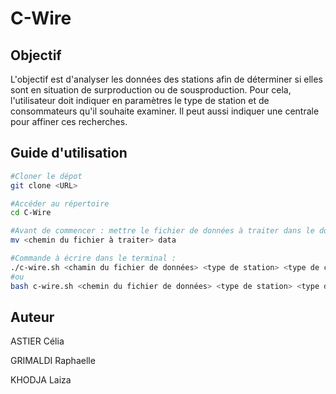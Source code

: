 # C-Wire

## Objectif

L'objectif est d'analyser les données des stations afin de déterminer si elles sont en situation de surproduction ou de sousproduction. Pour cela, l'utilisateur doit indiquer en paramètres le type de station et de consommateurs qu'il souhaite examiner. Il peut aussi indiquer une centrale pour affiner ces recherches.

## Guide d'utilisation

```bash
#Cloner le dépot
git clone <URL>

#Accéder au répertoire
cd C-Wire

#Avant de commencer : mettre le fichier de données à traiter dans le dossier "data"
mv <chemin du fichier à traiter> data

#Commande à écrire dans le terminal :
./c-wire.sh <chamin du fichier de données> <type de station> <type de consommateur> <numéro de centrale si besoin>
#ou
bash c-wire.sh <chemin du fichier de données> <type de station> <type de consommateur> <numéro de centrale si besoin>

```

## Auteur

ASTIER Célia

GRIMALDI Raphaelle

KHODJA Laiza
